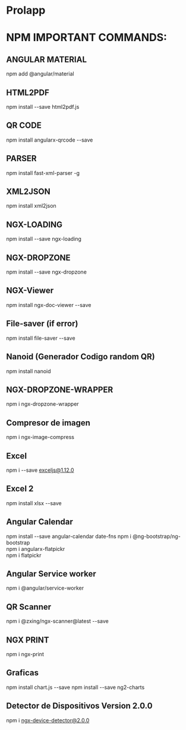 # Prolapp

# NPM IMPORTANT COMMANDS:

## ANGULAR MATERIAL
npm add @angular/material

## HTML2PDF
npm install --save html2pdf.js

## QR CODE
npm install angularx-qrcode --save

## PARSER
npm install fast-xml-parser -g

## XML2JSON
npm install xml2json

## NGX-LOADING
npm install --save ngx-loading

## NGX-DROPZONE
npm install --save ngx-dropzone

## NGX-Viewer
npm install ngx-doc-viewer --save

## File-saver (if error)
npm install file-saver --save

## Nanoid (Generador Codigo random QR)
npm install nanoid

## NGX-DROPZONE-WRAPPER
npm i ngx-dropzone-wrapper

## Compresor de imagen
npm i ngx-image-compress

## Excel
npm i --save exceljs@1.12.0

## Excel 2
npm install xlsx --save

## Angular Calendar
npm install --save angular-calendar date-fns
npm i @ng-bootstrap/ng-bootstrap  
npm i angularx-flatpickr   
npm i flatpickr  

## Angular Service worker
npm i @angular/service-worker

## QR Scanner
npm i @zxing/ngx-scanner@latest --save

## NGX PRINT
npm i ngx-print

## Graficas
npm install chart.js --save
npm install --save ng2-charts

## Detector de Dispositivos Version 2.0.0
npm i ngx-device-detector@2.0.0